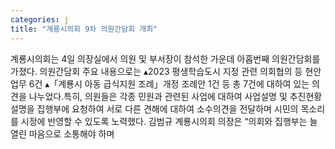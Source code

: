 ```yaml
---
categories: j
title: "계룡시의회 9차 의원간담회 개최"
---
```

계룡시의회는 4일 의장실에서 의원 및 부서장이 참석한 가운데 아홉번째 의원간담회를 가졌다. 의원간담회 주요 내용으로는 ▴2023 평생학습도시 지정 관련 의회협의 등 현안업무 6건 ▴「계룡시 아동 급식지원 조례」개정 조례안 1건 등 총 7건에 대하여 있는 의견을 나누었다.특히, 의원들은 각종 민원과 관련된 사업에 대하여 사업설명 및 추진현황 설명을 집행부에 요청하여 서로 다른 견해에 대하여 소수의견을 전달하며 시민의 목소리를 시정에 반영할 수 있도록 노력했다. 김범규 계룡시의회 의장은 “의회와 집행부는 늘 열린 마음으로 소통해야 하며